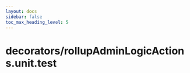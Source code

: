 ```yaml
---
layout: docs
sidebar: false
toc_max_heading_level: 5
---
```


# decorators/rollupAdminLogicActions.unit.test
